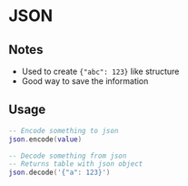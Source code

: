 # JSON

## Notes
* Used to create `{"abc": 123}` like structure
* Good way to save the information

## Usage
```lua
-- Encode something to json
json.encode(value)

-- Decode something from json
-- Returns table with json object
json.decode('{"a": 123}')
```
